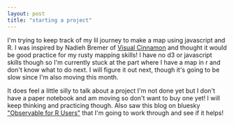 ```yaml
---
layout: post
title: "starting a project"
---
```


I'm trying to keep track of my lil journey to make a map using javascript and R. 
I was inspired by Nadieh Bremer of [Visual Cinnamon](https://www.visualcinnamon.com/2023/04/personal-map-norway-with-javascript/) and thought it would be good practice for my rusty mapping skills! I have no d3 or javascript skills though so I'm currently stuck at the part where I have a map in r and don't know what to do next. I will figure it out next, though it's going to be slow since I'm also moving this month.

It does feel a little silly to talk about a project I'm not done yet but I don't have a paper notebook and am moving so don't want to buy one yet! I will keep thinking and practicing though. Also saw this blog on bluesky ["Observable for R Users"](https://nrennie.rbind.io/blog/observable-r-users/) that I'm going to work through and see if it helps! 